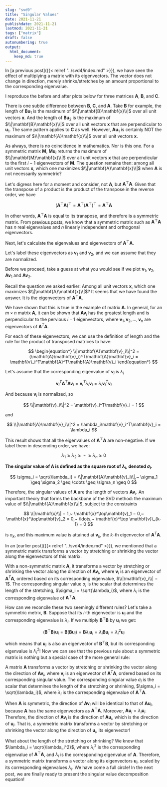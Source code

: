 ```yaml
---
slug: "svd9"
title: "Singular Values"
date: 2021-11-21
publishdate: 2021-11-21
lastmod: 2021-11-21
tags: ["matrix"]
draft: false
autonumbering: true
output:
  html_document:
    keep_md: true
---
```






In [a previous post]({{< relref "../svd4/index.md" >}}),
we have seen the effect of multiplying a matrix with its eigenvectors.
The vector does not change in direction,
merely shrinks/stretches by an amount proportional to the corresponding
eigenvalue.

I reproduce the before and after plots below for three matrices
$\mathbf{A}$, $\mathbf{B}$, and $\mathbf{C}$.

<!-- Insert a 3x2 figure. -->

There is one subtle difference between
$\mathbf{B}$, $\mathbf{C}$, and $\mathbf{A}$.
Take $\mathbf{B}$ for example,
the length of $\mathbf{B}\mathbf{u}_1$ is the maximum of
$\\|\mathbf{B}\mathbf{x}\\|$ over all unit vectors $\mathbf{x}$.
And the length of $\mathbf{B}\mathbf{u}_2$ is the maximum of
$\\|\mathbf{B}\mathbf{x}\\|$ over all unit vectors $\mathbf{x}$
that are perpendicular to $\mathbf{u}_1$.
The same pattern applies to $\mathbf{C}$ as well.
However, $\mathbf{A}\mathbf{u}_1$ is certainly NOT the maximum of
$\\|\mathbf{A}\mathbf{x}\\|$ over all unit vectors $\mathbf{x}$.

As always, there is no coincidence in mathematics.
Nor is this one.
For a symmetric matrix $\mathbf{M}$,
$\mathbf{M}\mathbf{u}_i$ returns the maximum of
$\\|\mathbf{M}\mathbf{x}\\|$ over all unit vectors $\mathbf{x}$
that are perpendicular to the first $i - 1$ eigenvectors of $\mathbf{M}$.
The question remains then:
among all unit vectors $\mathbf{x}$,
which one maximizes $\\|\mathbf{A}\mathbf{x}\\|$
when $\mathbf{A}$ is not necessarily symmetric?

Let's digress here for a moment and consider, not $\mathbf{A}$,
but $\mathbf{A}^\top\mathbf{A}$.
Given that the transpose of a product is the product of the transpose
in the reverse order, we have

$$
\begin{equation*}
  (\mathbf{A}^\top\mathbf{A})^\top =
  \mathbf{A}^\top(\mathbf{A}^\top)^\top =
  \mathbf{A}^\top\mathbf{A}
\end{equation*}
$$ 

In other words, $\mathbf{A}^\top\mathbf{A}$ is equal to its transpose,
and therefore is a symmetric matrix.
From [previous posts](),
we know that a symmetric matrix such as $\mathbf{A}^\top\mathbf{A}$
has $n$ real eigenvalues 
and $n$ linearly independent and orthogonal eigenvectors.

Next, let's calculate the eigenvalues and eigenvectors of $\mathbf{A}^\top\mathbf{A}$.



Let's label these eigenvectors as
$\mathbf{v}_1$ and $\mathbf{v}_2$, 
and we can assume that they are normalized.

Before we proceed, take a guess at
what you would see if we plot $\mathbf{v}_1$, $\mathbf{v}_2$,
$\mathbf{A}\mathbf{v}_1$ and $\mathbf{A}\mathbf{v}_2$.

<!-- Insert a 3x1 figure here, with 1) unit circle, v1, v2, 2) ATAx, v1, v2 -->
<!-- and 3) Av1, Av2 -->

Recall the question we asked earlier:
Among all unit vectors $\mathbf{x}$,
which one maximizes $\\|\mathbf{A}\mathbf{x}\\|$?
It seems that we have found the answer.
It is the eigenvectors of $\mathbf{A}^\top\mathbf{A}$.

We have shown that this is true in the example of matrix $\mathbf{A}$.
In general, for an $m \times n$ matrix $\mathbf{A}$,
it can be shown that $\mathbf{A}\mathbf{v}_i$ has the greatest length
and is perpendicular to the pervious $i - 1$ eigenvectors,
where $\mathbf{v}_1, \mathbf{v}_2, \ldots, \mathbf{v}_n$
are eigenvectors of $\mathbf{A}^T\mathbf{A}$.

For each of these eigenvectors,
we can use the definition of length 
and the rule for the product of transposed matrices to have: 

$$
\begin{equation*}
  \\|\mathbf{A}\mathbf{v}_i\\|^2 =
  (\mathbf{A}\mathbf{v}_i)^T\mathbf{A}\mathbf{v}_i = 
  \mathbf{v}_i^T\mathbf{A}^T\mathbf{A}\mathbf{v}_i
\end{equation*}
$$ 

Let's assume that the corresponding eigenvalue of $\mathbf{v}_i$ is $\lambda_i$

$$
\mathbf{v}_i^T\mathbf{A}^T\mathbf{A}\mathbf{v}_i = \mathbf{v}_i^T\lambda_i\mathbf{v}_i = 
\lambda_i\mathbf{v}_i^T\mathbf{v}_i
$$ 

And because $\mathbf{v}_i$ is normalized, so 

$$
\\|\mathbf{v}_i\\|^2 = \mathbf{v}_i^T\mathbf{v}_i = 1
$$ 

and 

$$
\\|\mathbf{A}\mathbf{v}_i\\|^2 =
\lambda_i\mathbf{v}_i^T\mathbf{v}_i = \lambda_i
$$ 

This result shows that all the eigenvalues of $\mathbf{A}^\top\mathbf{A}$ 
are non-negative. 
If we label them in descending order, we have:

$$
\lambda_1 \geq \lambda_2 \geq \cdots \geq \lambda_n \geq 0
$$ 

**The singular value of $\mathbf{A}$ is defined as the square root of $\lambda_i$, 
denoted $\sigma_i$.**

$$
\sigma_i = \sqrt{\lambda_i} = \\|\mathbf{A}\mathbf{v}_i\\|,~
\sigma_1 \geq \sigma_2 \geq \cdots \geq \sigma_n \geq 0
$$ 

Therefore, the singular values of $\mathbf{A}$ are the length of vectors $\mathbf{A}\mathbf{v}_i$.
An important theory that forms the backbone of the SVD method: 
the maximum value of $\\|\mathbf{A}\mathbf{x}\\|$, subject to the constraints 

$$
\\|\mathbf{x}\\| = 1,~
\mathbf{x}^\top\mathbf{v}_1 = 0,~
\mathbf{x}^\top\mathbf{v}_2 = 0,~
\ldots,~
\mathbf{x}^\top \mathbf{v}\_{k-1} = 0
$$ 

is $\sigma_k$, and this maximum value is attained at $\mathbf{v}_k$,
the $k$-th eigenvector of $\mathbf{A}^T\mathbf{A}$.

In an [earlier post]({{< relref "../svd4/index.md" >}}),
we mentioned that
a symmetric matrix transforms a vector 
by stretching or shrinking the vector along the eigenvectors of this matrix.

With a non-symmetric matrix $\mathbf{A}$,
it transforms a vector by stretching or shrinking the vector
along the direction of $\mathbf{A}\mathbf{v}_i$,
where $\mathbf{v}_i$ is an eigenvector of $\mathbf{A}^T\mathbf{A}$,
ordered based on its corresponding eigenvalue, 
$\\|\mathbf{v}_i\\| = 1$.
The corresponding singular value $\sigma_i$ is the scalar 
that determines the length of the stretching,
$\sigma_i = \sqrt{\lambda_i}$,
where $\lambda_i$ is the corresponding eigenvalue of
$\mathbf{A}^\top\mathbf{A}$.


How can we reconcile these two seemingly different rules?
Let's take a symmetric metrix, $\mathbf{B}$.
Suppose that its $i$-th eigenvector is $\mathbf{u}_i$
and the corresponding eigenvalue is $\lambda_i$.
If we multiply $\mathbf{B}^\top\mathbf{B}$ by $\mathbf{u}_i$ we get:

$$
\begin{equation*}
  \left(\mathbf{B}^\top\mathbf{B}\right)\mathbf{u}_i =
  \mathbf{B}\left(\mathbf{B}\mathbf{u}_i\right) =
  \mathbf{B}\lambda_i\mathbf{u}_i =
  \lambda_i\mathbf{B}\mathbf{u}_i =
  \lambda_i^2\mathbf{u}_i
\end{equation*}
$$

which means that $\mathbf{u}_i$ is also an eigenvector of
$\mathbf{B}^\top\mathbf{B}$,
but its corresponding eigenvalue is $\lambda_i^2$!
Now we can see that the previous rule about a symmetric matrix
is nothing but a special case of the more general rule:

A matrix $\mathbf{A}$ transforms a vector by stretching or shrinking the vector
along the direction of $\mathbf{A}\mathbf{v}_i$,
where $\mathbf{v}_i$ is an eigenvector of $\mathbf{A}^T\mathbf{A}$,
ordered based on its corresponding singular value.
The corresponding singular value $\sigma_i$ is the scalar 
that determines the length of the stretching or shrinking,
$\sigma_i = \sqrt{\lambda_i}$,
where $\lambda_i$ is the corresponding eigenvalue of
$\mathbf{A}^\top\mathbf{A}$.

When $\mathbf{A}$ is symmetric,
the direction of $\mathbf{A}\mathbf{v}_i$ will be identical
to that of $\mathbf{A}\mathbf{u}_i$,
because $\mathbf{A}$ has the same eigenvectors as $\mathbf{A}^\top\mathbf{A}$.
Moreover, $\mathbf{A}\mathbf{u}_i = \lambda_i\mathbf{u}_i$.
Therefore, the direction of $\mathbf{A}\mathbf{v}_i$
is the direction of $\mathbf{A}\mathbf{u}_i$,
which is the direction of $\mathbf{u}_i$.
That is, a symmetric matrix transforms a vector by stretching or shrinking
the vector along the direction of $\mathbf{u}_i$,
its eigenvector!

What about the length of the stretching or shrinking?
We know that $\lambda_i = \sqrt{\lambda_i^2}$,
where $\lambda_i^2$ is the corresponding eigenvalue of
$\mathbf{A}^\top\mathbf{A}$,
and $\lambda_i$ is the corresponding eigenvalue of $\mathbf{A}$.
Therefore, a symmetric matrix transforms a vector
along its eigenvectors $\mathbf{u}_i$,
scaled by its corresponding eigenvalues $\lambda_i$.
We have come a full circle!
In the next post,
we are finally ready to present the singular value decomposition equation!
